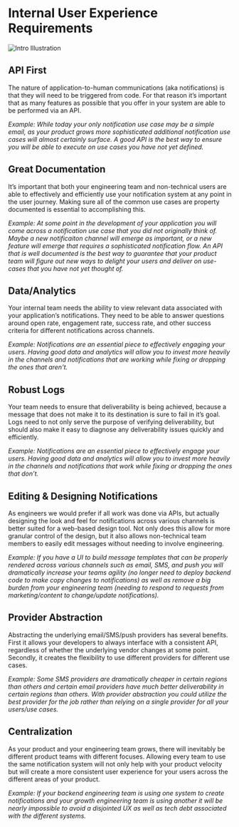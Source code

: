 # Internal User Experience Requirements
![Intro Illustration](img/internal-user-experience.jpg?raw=true)

## API First
The nature of application-to-human communications (aka notifications) is that they will need to be triggered from code. For that reason it’s important that as many features as possible that you offer in your system are able to be performed via an API.

*Example: While today your only notification use case may be a simple email, as your product grows more sophisticated additional notification use cases will almost certainly surface. A good API is the best way to ensure you will be able to execute on use cases you have not yet defined.*


## Great Documentation
It’s important that both your engineering team and non-technical users are able to effectively and efficiently use your notification system at any point in the user journey. Making sure all of the common use cases are property documented is essential to accomplishing this.

*Example: At some point in the development of your application you will come across a notification use case that you did not originally think of. Maybe a new notificaiton channel will emerge as important, or a new feature will emerge that requires a sophisticated notification flow.
An API that is well documented is the best way to guarantee that your product team will figure out new ways to delight your users and deliver on use-cases that you have not yet thought of.*

## Data/Analytics
Your internal team needs the ability to view relevant data associated with your application’s notifications. They need to be able to answer questions around open rate, engagement rate, success rate, and other success criteria for different notifications across channels.

*Example: Notifications are an essential piece to effectively engaging your users. Having good data and analytics will allow you to invest more heavily in the channels and notifications that are working while fixing or dropping the ones that aren’t.*

## Robust Logs
Your team needs to ensure that deliverability is being achieved, because a message that does not make it to its destination is sure to fail in it’s goal. Logs need to not only serve the purpose of verifying deliverability, but should also make it easy to diagnose any deliverability issues quickly and efficiently.

*Example: Notifications are an essential piece to effectively engage your users. Having good data and analytics will allow you to invest more heavily in the channels and notifications that work while fixing or dropping the ones that don’t.*

## Editing & Designing Notifications
As engineers we would prefer if all work was done via APIs, but actually designing the look and feel for notifications across various channels is better suited for a web-based design tool. Not only does this allow for more granular control of the design, but it also allows non-technical team members to easily edit messages without needing to involve engineering. 

*Example: If you have a UI to build message templates that can be properly rendered across various channels such as email, SMS, and push you will dramatically increase your teams agility (no longer need to deploy backend code to make copy changes to notifications) as well as remove a big burden from your engineering team (needing to respond to requests from marketing/content to change/update notifications).*

## Provider Abstraction
Abstracting the underlying email/SMS/push providers has several benefits. First it allows your developers to always interface with a consistent API, regardless of whether the underlying vendor changes at some point. Secondly, it creates the flexibility to use different providers for different use cases. 

*Example: Some SMS providers are dramatically cheaper in certain regions than others and certain email providers have much better deliverability in certain regions than others. With provider abstraction you could utilize the best provider for the job rather than relying on a single provider for all your users/use cases.*

## Centralization
As your product and your engineering team grows, there will inevitably be different product teams with different focuses. Allowing every team to use the same notification system will not only help with your product velocity but will create a more consistent user experience for your users across the different areas of your product.

*Example: If your backend engineering team is using one system to create notifications and your growth engineering team is using another it will be nearly impossible to avoid a disjointed UX as well as tech debt associated with the different systems.*

